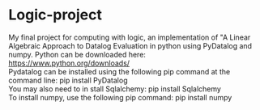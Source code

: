 # Logic-project
My final project for computing with logic, an implementation of "A Linear Algebraic Approach to Datalog Evaluation in python using PyDatalog and numpy.
Python can be downloaded here: https://www.python.org/downloads/
<br />
Pydatalog can be installed using the following pip command at the command line: pip install PyDatalog
<br />
You may also need to in stall Sqlalchemy: pip install Sqlalchemy
<br />
To install numpy, use the following pip command: pip install numpy
